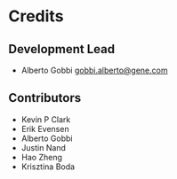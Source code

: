 # Credits

## Development Lead

- Alberto Gobbi <gobbi.alberto@gene.com>

## Contributors

- Kevin P Clark
- Erik Evensen
- Alberto Gobbi
- Justin Nand
- Hao Zheng
- Krisztina Boda
